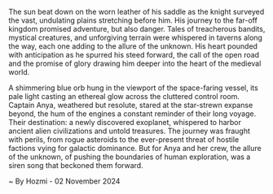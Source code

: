 
The sun beat down on the worn leather of his saddle as the knight surveyed the vast, undulating plains stretching before him. His journey to the far-off kingdom promised adventure, but also danger. Tales of treacherous bandits, mystical creatures, and unforgiving terrain were whispered in taverns along the way, each one adding to the allure of the unknown. His heart pounded with anticipation as he spurred his steed forward, the call of the open road and the promise of glory drawing him deeper into the heart of the medieval world.

A shimmering blue orb hung in the viewport of the space-faring vessel, its pale light casting an ethereal glow across the cluttered control room. Captain Anya, weathered but resolute, stared at the star-strewn expanse beyond, the hum of the engines a constant reminder of their long voyage. Their destination: a newly discovered exoplanet, whispered to harbor ancient alien civilizations and untold treasures. The journey was fraught with perils, from rogue asteroids to the ever-present threat of hostile factions vying for galactic dominance. But for Anya and her crew, the allure of the unknown, of pushing the boundaries of human exploration, was a siren song that beckoned them forward. 

~ By Hozmi - 02 November 2024
